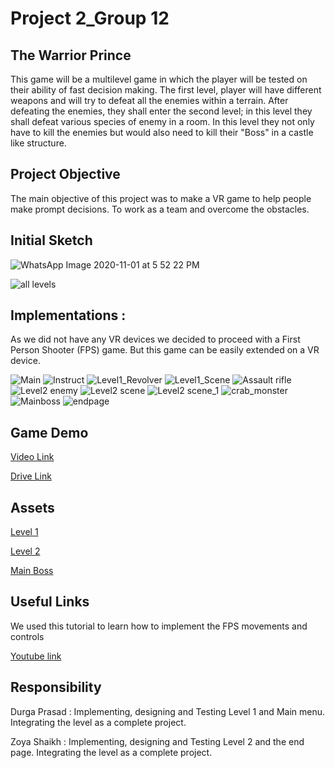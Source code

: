# Project 2_Group 12

## The Warrior Prince
This game will be a multilevel game in which the player will be tested on their ability of fast decision making. The first level, player will have different weapons and will try 
to defeat all the enemies within a terrain. After defeating the enemies, they shall enter the second level; in this level they shall defeat various species of enemy in a room. In 
this level they not only have to kill the enemies but would also need to kill their "Boss" in a castle like structure.

## Project Objective 
The main objective of this project was to make a VR game to help people make prompt decisions. To work as a team and overcome the obstacles.
## Initial Sketch

![WhatsApp Image 2020-11-01 at 5 52 22 PM](https://user-images.githubusercontent.com/56169161/97818950-1edfe480-1c6b-11eb-945b-1480b0f9aba0.jpeg)

![all levels](https://user-images.githubusercontent.com/56169161/97818648-2a321080-1c69-11eb-891b-41c92f0f54c7.jpeg)

## Implementations :

As we did not have any VR devices we decided to proceed with a First Person Shooter (FPS) game. But this game can be easily extended on a VR device.


![Main](https://user-images.githubusercontent.com/55362861/99926443-59d3b600-2d07-11eb-8ca1-970d9480a630.JPG)
![Instruct](https://user-images.githubusercontent.com/55362861/99926439-593b1f80-2d07-11eb-8a23-e6ee814f4b1e.JPG)
![Level1_Revolver](https://user-images.githubusercontent.com/55362861/99926440-593b1f80-2d07-11eb-96fa-4fbbf16f9c15.JPG)
![Level1_Scene](https://user-images.githubusercontent.com/55362861/99926441-59d3b600-2d07-11eb-998f-57469652910a.JPG)
![Assault rifle](https://user-images.githubusercontent.com/55362861/99926486-85ef3700-2d07-11eb-9b17-39ec45e915a5.JPG)
![Level2 enemy](https://user-images.githubusercontent.com/55362861/99926487-8687cd80-2d07-11eb-82f1-43d707b5d54a.JPG)
![Level2 scene](https://user-images.githubusercontent.com/55362861/99926488-8687cd80-2d07-11eb-8796-71907af8744a.JPG)
![Level2 scene_1](https://user-images.githubusercontent.com/55362861/99926489-8687cd80-2d07-11eb-8b65-4af0d4ef37d1.JPG)
![crab_monster](https://user-images.githubusercontent.com/55362861/99926515-a0291500-2d07-11eb-9715-25b2f7da8bc2.JPG)
![Mainboss](https://user-images.githubusercontent.com/55362861/99926516-a0291500-2d07-11eb-973e-09ac616371c3.JPG)
![endpage](https://user-images.githubusercontent.com/55362861/99926778-6efd1480-2d08-11eb-8509-27ef12b11ca3.JPG)


## Game Demo
[Video Link](https://youtu.be/fKnDLWXsRtU)

[Drive Link](https://drive.google.com/drive/folders/1kg0o7La-kHzNU8Nkm_ou7Gdnw0-QYMQX?usp=sharing)
## Assets
[Level 1](https://assetstore.unity.com/packages/3d/environments/nature-starter-kit-2-52977)

[Level 2](https://assetstore.unity.com/packages/3d/environments/ancient-jungle-temple-demo-123179)

[Main Boss](https://assetstore.unity.com/packages/3d/characters/insectoid-crab-monster-lurker-of-the-shores-20-animations-107223)

## Useful Links
We used this tutorial to learn how to implement the FPS movements and controls

[Youtube link](https://www.youtube.com/watch?v=_QajrabyTJc)

## Responsibility
Durga Prasad : Implementing, designing and Testing Level 1 and Main menu. Integrating the level as a complete project.

Zoya Shaikh : Implementing, designing and Testing Level 2 and the end page. Integrating the level as a complete project.
